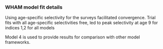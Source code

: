 ### WHAM model fit details

Using age-specific selectivity for the surveys facilitated convergence. 
Trial fits with all age-specific selectivities free, led to  peak selectivity at age 9 for indices 1,2 for all models

Model 4 is used to provide results for comparison with other model frameworks.
